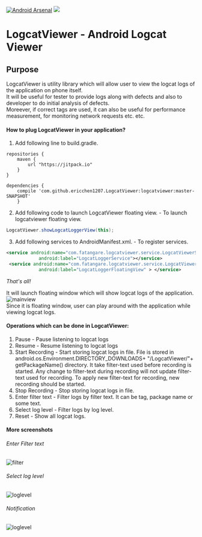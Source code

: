 [![Android Arsenal](https://img.shields.io/badge/Android%20Arsenal-LogcatViewer-green.svg?style=true)](https://android-arsenal.com/details/1/3463)  [![](https://jitpack.io/v/fatangare/LogcatViewer.svg)](https://jitpack.io/#fatangare/LogcatViewer)

# LogcatViewer - Android Logcat Viewer

## Purpose
LogcatViewer is utility library which will allow user to view the logcat logs of the application on phone itself.   
It will be useful for tester to provide logs along with defects and also to developer to do initial analysis of defects.  
Moreever, if correct tags are used, it can also be useful for performance measurement, for monitoring network requests etc. etc.  

#### How to plug LogcatViewer in your application?

1. Add following line to build.gradle.
```
repositories {
    maven {     
        url "https://jitpack.io"    
    }    
}  

dependencies { 
    compile 'com.github.ericchen1207.LogcatViewer:logcatviewer:master-SNAPSHOT'
    }
```
2. Add following code to launch LogcatViewer floating view. - To launch logcatviewer floating view.
```java
LogcatViewer.showLogcatLoggerView(this);
```
3. Add following services to AndroidManifest.xml. - To register services.
```xml
<service android:name="com.fatangare.logcatviewer.service.LogcatViewerService"
            android:label="LogcatLoggerService"></service>
 <service android:name="com.fatangare.logcatviewer.service.LogcatViewerFloatingView"
            android:label="LogcatLoggerFloatingView" > </service>
 ```

*That's all!*  
  
It will launch floating window which will show logcat logs of the application.   
![mainview](https://github.com/fatangare/LogcatViewer/blob/master/Images/mainview.png)  
Since it is floating window, user can play around with the application while viewing logcat logs.  

#### Operations which can be done in LogcatViewer:
1. Pause - Pause listening to logcat logs
2. Resume - Resume listening to logcat logs
3. Start Recording - Start storing logcat logs in file. File is stored in android.os.Environment.DIRECTORY_DOWNLOADS+ "/LogcatViewer/"+ getPackageName() directory.
It take filter-text used before recording is started. Any change to filter-text during recording will not update filter-text used for recording.
To apply new filter-text for recording, new recording should be started.
4. Stop Recording - Stop storing logcat logs in file.
5. Enter filter text - Filter logs by filter text. It can be tag, package name or some text.
6. Select log level - Filter logs by log level.
7. Reset - Show all logcat logs.      

#### More screenshots
###### Enter Filter text       
![filter](https://github.com/fatangare/LogcatViewer/blob/master/Images/filter.png)   
###### Select log level
![loglevel](https://github.com/fatangare/LogcatViewer/blob/master/Images/loglevel.png)  
###### Notification
![loglevel](https://github.com/fatangare/LogcatViewer/blob/master/Images/notification.png)    
